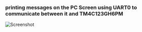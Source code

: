 ### printing messages on the PC Screen using UART0 to communicate between it and TM4C123GH6PM

![Screenshot ](https://user-images.githubusercontent.com/85059419/198674493-a9eb05b6-5469-44cc-81ae-128c8edde6dc.png)
